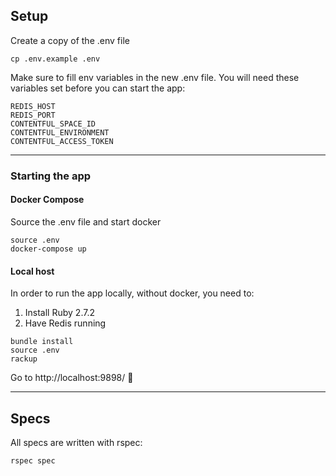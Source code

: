 ## Setup

Create a copy of the .env file

``cp .env.example .env``

Make sure to fill env variables in the new .env file. You will need these variables set before you can start the app:
```
REDIS_HOST
REDIS_PORT
CONTENTFUL_SPACE_ID
CONTENTFUL_ENVIRONMENT
CONTENTFUL_ACCESS_TOKEN
```
***
### Starting the app

#### Docker Compose

Source the .env file and start docker

```
source .env
docker-compose up
```

#### Local host

In order to run the app locally, without docker, you need to:
1. Install Ruby 2.7.2
2. Have Redis running

```
bundle install
source .env
rackup
```

Go to http://localhost:9898/ 🎊 
***
## Specs
All specs are written with rspec:

``rspec spec``
